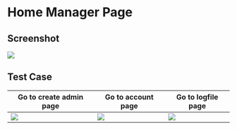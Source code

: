 # Home Manager Page
## Screenshot
![](https://github.com/aalrossan/JustEvent/blob/master/images/homeManager/homeManager.jpg)

## Test Case

| Go to create admin page | Go to account page | Go to logfile page |
| ----------------------- | ------------------ | ------------------ |
| ![](https://github.com/aalrossan/JustEvent/blob/master/images/homeManager/createAdmin.jpg) | ![](https://github.com/aalrossan/JustEvent/blob/master/images/homeManager/account.jpg) | ![](https://github.com/aalrossan/JustEvent/blob/master/images/homeManager/logfile.jpg) |
